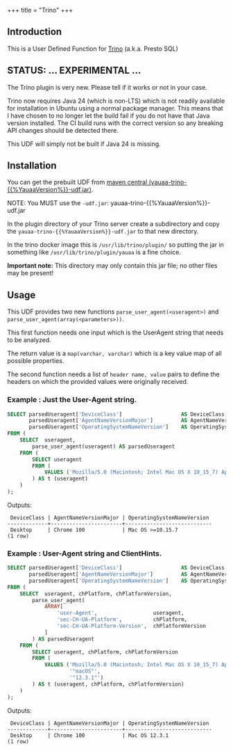 +++
title = "Trino"
+++
## Introduction
This is a User Defined Function for [Trino](https://trino.io) (a.k.a. Presto SQL)

## STATUS: ... EXPERIMENTAL ...
The Trino plugin is very new.
Please tell if it works or not in your case.

Trino now requires Java 24 (which is non-LTS) which is not readily available for installation in Ubuntu using a normal package manager.
This means that I have chosen to no longer let the build fail if you do not have that Java version installed.
The CI build runs with the correct version so any breaking API changes should be detected there.

This UDF will simply not be built if Java 24 is missing.

## Installation
You can get the prebuilt UDF from [maven central (yauaa-trino-{{%YauaaVersion%}}-udf.jar)](https://repo1.maven.org/maven2/nl/basjes/parse/useragent/yauaa-trino/{{%YauaaVersion%}}/yauaa-trino-{{%YauaaVersion%}}-udf.jar).

NOTE: You MUST use the `-udf.jar`: yauaa-trino-{{%YauaaVersion%}}-udf.jar

In the plugin directory of your Trino server create a subdirectory and copy the `yauaa-trino-{{%YauaaVersion%}}-udf.jar` to that new directory.

In the trino docker image this is `/usr/lib/trino/plugin/` so putting the jar in something like `/usr/lib/trino/plugin/yauaa` is a fine choice.

**Important note:** This directory may only contain this jar file; no other files may be present!

## Usage
This UDF provides two new functions `parse_user_agent(<useragent>)` and `parse_user_agent(array(<parameters>))`.

This first function needs one input which is the UserAgent string that needs to be analyzed.

The return value is a `map(varchar, varchar)` which is a key value map of all possible properties.


The second function needs a list of `header name, value` pairs to define the headers on which the provided values were originally received.

### Example : Just the User-Agent string.

```sql
SELECT parsedUseragent['DeviceClass']                   AS DeviceClass,
       parsedUseragent['AgentNameVersionMajor']         AS AgentNameVersionMajor,
       parsedUseragent['OperatingSystemNameVersion']    AS OperatingSystemNameVersion
FROM (
    SELECT  useragent,
        parse_user_agent(useragent) AS parsedUseragent
    FROM (
        SELECT useragent
        FROM (
            VALUES ('Mozilla/5.0 (Macintosh; Intel Mac OS X 10_15_7) AppleWebKit/537.36 (KHTML, like Gecko) Chrome/100.0.4896.60 Safari/537.36')
        ) AS t (useragent)
    )
);
```

Outputs:
```
 DeviceClass | AgentNameVersionMajor | OperatingSystemNameVersion
-------------+-----------------------+----------------------------
 Desktop     | Chrome 100            | Mac OS >=10.15.7
(1 row)
```

### Example : User-Agent string and ClientHints.

```sql
SELECT parsedUseragent['DeviceClass']                   AS DeviceClass,
       parsedUseragent['AgentNameVersionMajor']         AS AgentNameVersionMajor,
       parsedUseragent['OperatingSystemNameVersion']    AS OperatingSystemNameVersion
FROM (
    SELECT  useragent, chPlatform, chPlatformVersion,
        parse_user_agent(
            ARRAY[
                'user-Agent',                  useragent,
                'sec-CH-UA-Platform',          chPlatform,
                'sec-CH-UA-Platform-Version',  chPlatformVersion
            ]
        ) AS parsedUseragent
    FROM (
        SELECT useragent, chPlatform, chPlatformVersion
        FROM (
            VALUES ('Mozilla/5.0 (Macintosh; Intel Mac OS X 10_15_7) AppleWebKit/537.36 (KHTML, like Gecko) Chrome/100.0.4896.60 Safari/537.36',
                    '"macOS"',
                    '"12.3.1"')
        ) AS t (useragent, chPlatform, chPlatformVersion)
    )
);
```

Outputs:
```
 DeviceClass | AgentNameVersionMajor | OperatingSystemNameVersion
-------------+-----------------------+----------------------------
 Desktop     | Chrome 100            | Mac OS 12.3.1
(1 row)
```
